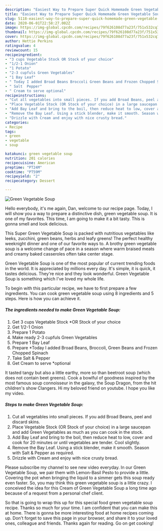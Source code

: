 ```yaml
---
description: "Easiest Way to Prepare Super Quick Homemade Green Vegetable Soup"
title: "Easiest Way to Prepare Super Quick Homemade Green Vegetable Soup"
slug: 5118-easiest-way-to-prepare-super-quick-homemade-green-vegetable-soup
date: 2020-06-01T22:58:27.002Z
image: https://img-global.cpcdn.com/recipes/79f626108d77a23f/751x532cq70/green-vegetable-soup-recipe-main-photo.jpg
thumbnail: https://img-global.cpcdn.com/recipes/79f626108d77a23f/751x532cq70/green-vegetable-soup-recipe-main-photo.jpg
cover: https://img-global.cpcdn.com/recipes/79f626108d77a23f/751x532cq70/green-vegetable-soup-recipe-main-photo.jpg
author: Hettie Perkins
ratingvalue: 4
reviewcount: 15
recipeingredient:
- "3 cups Vegetable Stock OR Stock of your choice"
- "1/2-1 Onion"
- "1 Potato"
- "2-3 cupfuls Green Vegetables"
- "1 Bay Leaf"
- " Today I added Broad Beans Broccoli Green Beans and Frozen Chopped Spinach"
- " Salt  Pepper"
- " Cream to serve optional"
recipeinstructions:
- "Cut all vegetables into small pieces. If you add Broad Beans, peel and discard skins."
- "Place Vegetable Stock (OR Stock of your choice) in a large saucepan and add Green Vegetables as much as you can cook in the stock."
- "Add Bay Leaf and bring to the boil, then reduce heat to low, cover and cook for 20 minutes or until vegetables are tender. Cool slightly."
- "Remove the Bay Leaf. Using a stick blender, make it smooth. Season with Salt &amp; Pepper as required."
- "Drizzle with Cream and enjoy with nice crusty bread."
categories:
- Recipe
tags:
- green
- vegetable
- soup

katakunci: green vegetable soup 
nutrition: 201 calories
recipecuisine: American
preptime: "PT24M"
cooktime: "PT59M"
recipeyield: "2"
recipecategory: Dessert

---
```



![Green Vegetable Soup](https://img-global.cpcdn.com/recipes/79f626108d77a23f/751x532cq70/green-vegetable-soup-recipe-main-photo.jpg)

Hello everybody, it's me again, Dan, welcome to our recipe page. Today, I will show you a way to prepare a distinctive dish, green vegetable soup. It is one of my favorites. This time, I am going to make it a bit tasty. This is gonna smell and look delicious.

This Super Green Vegetable Soup is packed with nutritious vegetables like leeks, zucchini, green beans, herbs and leafy greens! The perfect healthy weeknight dinner and one of our favorite ways to. A brothy green vegetable soup is a welcome change of pace in a season where warm braised meats and creamy baked casseroles often take center stage.

Green Vegetable Soup is one of the most popular of current trending foods in the world. It is appreciated by millions every day. It's simple, it is quick, it tastes delicious. They're nice and they look wonderful. Green Vegetable Soup is something which I've loved my whole life.


To begin with this particular recipe, we have to first prepare a few ingredients. You can cook green vegetable soup using 8 ingredients and 5 steps. Here is how you can achieve it.

<!--inarticleads1-->

##### The ingredients needed to make Green Vegetable Soup:

1. Get 3 cups Vegetable Stock *OR Stock of your choice
1. Get 1/2-1 Onion
1. Prepare 1 Potato
1. Make ready 2-3 cupfuls Green Vegetables
1. Prepare 1 Bay Leaf
1. Prepare  *Today I added Broad Beans, Broccoli, Green Beans and Frozen Chopped Spinach
1. Take  Salt &amp; Pepper
1. Get  Cream to serve *optional


It tasted tangy but also a little earthy, more so than beetroot soup (which does not contain beet greens). Cook a bowlful of goodness inspired by the most famous soup connoisseur in the galaxy, the Soup Dragon, from the hit children&#39;s show Clangers. Hi my beloved friend on youtube. I hope you like my video. 

<!--inarticleads2-->

##### Steps to make Green Vegetable Soup:

1. Cut all vegetables into small pieces. If you add Broad Beans, peel and discard skins.
1. Place Vegetable Stock (OR Stock of your choice) in a large saucepan and add Green Vegetables as much as you can cook in the stock.
1. Add Bay Leaf and bring to the boil, then reduce heat to low, cover and cook for 20 minutes or until vegetables are tender. Cool slightly.
1. Remove the Bay Leaf. Using a stick blender, make it smooth. Season with Salt &amp; Pepper as required.
1. Drizzle with Cream and enjoy with nice crusty bread.


Please subscribe my channel to see new video everyday. In our Green Vegetable Soup, we pair them with Lemon-Basil Pesto to provide a little. Covering the pot when bringing the liquid to a simmer gets this soup ready even faster. So, you may think this green vegetable soup is a little crazy. I conceived the idea for this Cream of Green Vegetable Soup a long time ago because of a request from a personal chef client. 

So that is going to wrap this up for this special food green vegetable soup recipe. Thanks so much for your time. I am confident that you can make this at home. There is gonna be more interesting food at home recipes coming up. Don't forget to save this page in your browser, and share it to your loved ones, colleague and friends. Thanks again for reading. Go on get cooking!
